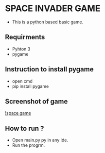 # SPACE INVADER GAME

- This is a python based basic game.

## Requirments

- Pyhton 3
- pygame

## Instruction to install pygame

- open cmd
- pip install pygame

## Screenshot of game
[!space game]("Screenshot(1)")

## How to run ?

- Open main.py py in any ide.
- Run the progrm.